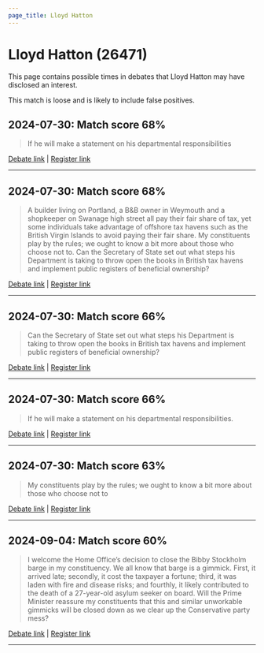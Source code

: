 ```yaml
---
page_title: Lloyd Hatton
---
```


# Lloyd Hatton  (26471)

This page contains possible times in debates that Lloyd Hatton may have disclosed an interest.

This match is loose and is likely to include false positives. 



## 2024-07-30: Match score 68%

>If he will make a statement on his departmental responsibilities

[Debate link](https://www.theyworkforyou.com/debates/?id=2024-07-30c.1164.1) | [Register link](https://www.theyworkforyou.com/mp/26471/register)


---



## 2024-07-30: Match score 68%

>A builder living on Portland, a B&B owner in Weymouth and a shopkeeper on Swanage high street all pay their fair share of tax, yet some individuals take advantage of offshore tax havens such as the British Virgin Islands to avoid paying their fair share. My constituents play by the rules; we ought to know a bit more about those who choose not to. Can the Secretary of State set out what steps his Department is taking to throw open the books in British tax havens and implement public registers of beneficial ownership?

[Debate link](https://www.theyworkforyou.com/debates/?id=2024-07-30c.1164.3) | [Register link](https://www.theyworkforyou.com/mp/26471/register)


---



## 2024-07-30: Match score 66%

>Can the Secretary of State set out what steps his Department is taking to throw open the books in British tax havens and implement public registers of beneficial ownership?

[Debate link](https://www.theyworkforyou.com/debates/?id=2024-07-30c.1164.3) | [Register link](https://www.theyworkforyou.com/mp/26471/register)


---



## 2024-07-30: Match score 66%

>If he will make a statement on his departmental responsibilities.

[Debate link](https://www.theyworkforyou.com/debates/?id=2024-07-30c.1164.1) | [Register link](https://www.theyworkforyou.com/mp/26471/register)


---



## 2024-07-30: Match score 63%

>My constituents play by the rules; we ought to know a bit more about those who choose not to

[Debate link](https://www.theyworkforyou.com/debates/?id=2024-07-30c.1164.3) | [Register link](https://www.theyworkforyou.com/mp/26471/register)


---



## 2024-09-04: Match score 60%

>I welcome the Home Office’s decision to close the Bibby Stockholm barge in my constituency. We all know that barge is a gimmick. First, it arrived late; secondly, it cost the taxpayer a fortune; third, it was laden with fire and disease risks; and fourthly, it likely contributed to the death of a 27-year-old asylum seeker on board. Will the Prime Minister reassure my constituents that this and similar unworkable gimmicks will be closed down as we clear up the Conservative party mess?

[Debate link](https://www.theyworkforyou.com/debates/?id=2024-09-04b.303.3) | [Register link](https://www.theyworkforyou.com/mp/26471/register)


---

